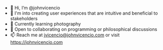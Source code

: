 - 👋 Hi, I’m @johnvicencio
- 👀 I'm into creating user experiences that are intuitive and beneficial to stakeholders
- 🌱 Currently learning photography
- 💞️ Open to collaborating on programming or philosophical discussions
- 📫 Reach me at jvicencio@johnvicencio.com or visit https://johnvicencio.com

<!---
johnvicencio/johnvicencio is a ✨ special ✨ repository because its `README.md` (this file) appears on your GitHub profile.
You can click the Preview link to take a look at your changes.
--->
